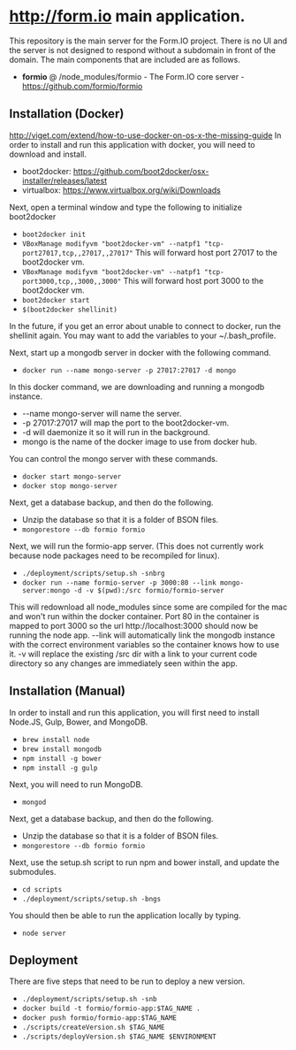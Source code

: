 http://form.io main application.
================================
This repository is the main server for the Form.IO project. There is no UI and the server is not designed to respond
without a subdomain in front of the domain. The main components that are included are as follows.

 - **formio** @ /node_modules/formio - The Form.IO core server - https://github.com/formio/formio
 
Installation (Docker)
------------
http://viget.com/extend/how-to-use-docker-on-os-x-the-missing-guide
In order to install and run this application with docker, you will need to download and install.

  - boot2docker: https://github.com/boot2docker/osx-installer/releases/latest
  - virtualbox: https://www.virtualbox.org/wiki/Downloads
  
Next, open a terminal window and type the following to initialize boot2docker

  - ```boot2docker init```
  - ```VBoxManage modifyvm "boot2docker-vm" --natpf1 "tcp-port27017,tcp,,27017,,27017"``` This will forward host port 27017 to the boot2docker vm.
  - ```VBoxManage modifyvm "boot2docker-vm" --natpf1 "tcp-port3000,tcp,,3000,,3000"``` This will forward host port 3000 to the boot2docker vm.
  - ```boot2docker start```
  - ```$(boot2docker shellinit)```
   
In the future, if you get an error about unable to connect to docker, run the shellinit again. You may want to add the variables to your ~/.bash_profile.

Next, start up a mongodb server in docker with the following command.

  - ```docker run --name mongo-server -p 27017:27017 -d mongo```
  
In this docker command, we are downloading and running a mongodb instance.
 
  - --name mongo-server will name the server.
  - -p 27017:27017 will map the port to the boot2docker-vm.
  - -d will daemonize it so it will run in the background.
  - mongo is the name of the docker image to use from docker hub.
  
You can control the mongo server with these commands.

  - ```docker start mongo-server```
  - ```docker stop mongo-server```

Next, get a database backup, and then do the following.

 - Unzip the database so that it is a folder of BSON files.
 - ```mongorestore --db formio formio```

Next, we will run the formio-app server. (This does not currently work because node packages need to be recompiled for linux).

  - ```./deployment/scripts/setup.sh -snbrg```
  - ```docker run --name formio-server -p 3000:80 --link mongo-server:mongo -d -v $(pwd):/src formio/formio-server```
  
This will redownload all node_modules since some are compiled for the mac and won't run within the docker container.  Port 80 in the container is mapped to port 3000 so the url http://localhost:3000 should now be running the node app.  --link will automatically link the mongodb instance with the correct environment variables so the container knows how to use it. -v will replace the existing /src dir with a link to your current code directory so any changes are immediately seen within the app.

Installation (Manual)
------------
In order to install and run this application, you will first need to install Node.JS, Gulp, Bower, and MongoDB.

  - ```brew install node```
  - ```brew install mongodb```
  - ```npm install -g bower```
  - ```npm install -g gulp```
  
Next, you will need to run MongoDB.

  - ```mongod```

Next, get a database backup, and then do the following.
 - Unzip the database so that it is a folder of BSON files.
 - ```mongorestore --db formio formio```

Next, use the setup.sh script to run npm and bower install, and update the submodules.

  - ```cd scripts```
  - ```./deployment/scripts/setup.sh -bngs```
  
You should then be able to run the application locally by typing.

  - ```node server```

Deployment
---------------
There are five steps that need to be run to deploy a new version.

  - ```./deployment/scripts/setup.sh -snb```
  - ```docker build -t formio/formio-app:$TAG_NAME .```
  - ```docker push formio/formio-app:$TAG_NAME```
  - ```./scripts/createVersion.sh $TAG_NAME```
  - ```./scripts/deployVersion.sh $TAG_NAME $ENVIRONMENT```
